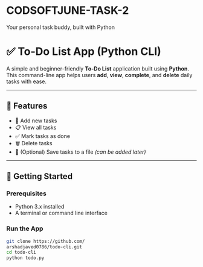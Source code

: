 # CODSOFTJUNE-TASK-2
Your personal task buddy, built with Python
# ✅ To-Do List App (Python CLI)

A simple and beginner-friendly **To-Do List** application built using **Python**.  
This command-line app helps users **add**, **view**, **complete**, and **delete** daily tasks with ease.

---

## 🔧 Features

- 📌 Add new tasks  
- 📋 View all tasks  
- ✅ Mark tasks as done  
- 🗑️ Delete tasks  
- 💾 (Optional) Save tasks to a file *(can be added later)*

---

## 🚀 Getting Started

### Prerequisites
- Python 3.x installed
- A terminal or command line interface

### Run the App

```bash
git clone https://github.com/
arshadjaved0786/todo-cli.git
cd todo-cli
python todo.py
